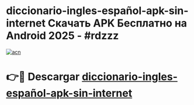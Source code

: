 # diccionario-ingles-español-apk-sin-internet Скачать APK Бесплатно на Android 2025 - #rdzzz

[![acn](https://github.com/user-attachments/assets/0f9c940e-d8b0-45ae-aac7-cd30a18b3e1c)](https://apps.freeplayer.one?title=diccionario-ingles-español-apk-sin-internet&ref=9RF)

# 👉🔴 Descargar [diccionario-ingles-español-apk-sin-internet](https://apps.freeplayer.one?title=diccionario-ingles-español-apk-sin-internet&ref=9RF)